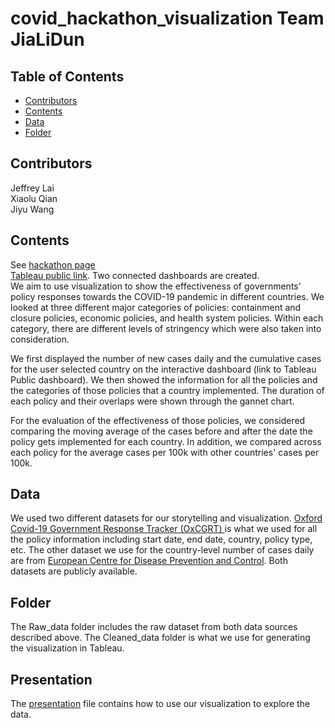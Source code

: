 # covid_hackathon_visualization Team JiaLiDun

<!-- TABLE OF CONTENTS -->
## Table of Contents

* [Contributors](#contributors)
* [Contents](#contents)
* [Data](#data)
* [Folder](#folder)



## Contributors
Jeffrey Lai <br />
Xiaolu Qian <br />
Jiyu Wang <br />
<!-- Contents -->
## Contents
See [hackathon page](https://data-science-hackathon.github.io/COVID-19-Hackathon/)  <br />
[Tableau public link](https://public.tableau.com/profile/jiyu.wang#!/vizhome/HowDidPoliciesChangethePattern/StartDashboard?publish=yes). Two connected dashboards are created. <br />
We aim to use visualization to show the effectiveness of governments' policy responses towards the COVID-19 pandemic in different countries. We looked at three different major categories of policies: containment and closure policies,  economic policies, and health system policies. Within each category, there are different levels of stringency which were also taken into consideration.

We first displayed the number of new cases daily and the cumulative cases for the user selected country on the interactive dashboard (link to Tableau Public dashboard). We then showed the information for all the policies and the categories of those policies that a country implemented. The duration of each policy and their overlaps were shown through the gannet chart.

For the evaluation of the effectiveness of those policies, we considered comparing the moving average of the cases before and after the date the policy gets implemented for each country. In addition, we compared across each policy for the average cases per 100k with other countries' cases per 100k. <br />

<!-- Data -->
## Data
We used two different datasets for our storytelling and visualization. [Oxford Covid-19 Government Response Tracker (OxCGRT) ](https://github.com/OxCGRT/covid-policy-tracker) is what we used for all the policy information including start date, end date, country, policy type, etc. The other dataset we use for the country-level number of cases daily are from [European Centre for Disease Prevention and Control](https://www.ecdc.europa.eu/en/publications-data/download-todays-data-geographic-distribution-covid-19-cases-worldwide). Both datasets are publicly available. <br />

## Folder
The Raw_data folder includes the raw dataset from both data sources described above. The Cleaned_data folder is what we use for generating the visualization in Tableau.

## Presentation
The [presentation](team_JiaLiDun_covid_visualization.pdf) file contains how to use our visualization to explore the data.

